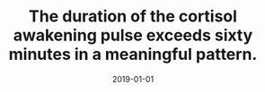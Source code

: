 ---
title: "The duration of the cortisol awakening pulse exceeds sixty minutes in a meaningful pattern."
collection: publications
permalink: /publication/2019-CAP
date: 2019-01-01
venue: 'Psychoneuroendocrinology'
paperurl: '/files/pdf/publications/Benz_2019_cap_accepted.pdf'
link: 'https://www.sciencedirect.com/science/article/abs/pii/S0306453018307297'
citation: 'Benz, A., <b>Meier, M.</b>, Mankin, M., Unternaehrer, E., & Pruessner, J. C. (2019). The duration of the cortisol awakening pulse exceeds sixty minutes in a meaningful pattern. <i>Psychoneuroendocrinology, 105</i>, 187-194. https://doi.org/10.1016/j.psyneuen.2018.12.225'
---